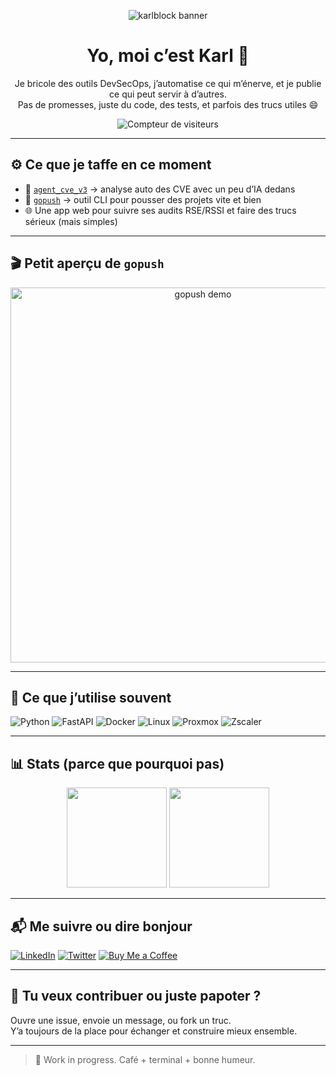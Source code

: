 <p align="center">
  <img src="https://raw.githubusercontent.com/Karlblock/karlblock/main/assets/banner.png" alt="karlblock banner" />
</p>

<h1 align="center">Yo, moi c’est Karl 👋</h1>

<p align="center">
  Je bricole des outils DevSecOps, j’automatise ce qui m’énerve, et je publie ce qui peut servir à d’autres.
  <br />
  Pas de promesses, juste du code, des tests, et parfois des trucs utiles 😄
</p>

<p align="center">
  <img src="https://komarev.com/ghpvc/?username=Karlblock&style=flat&color=blue" alt="Compteur de visiteurs" />
</p>

---

## ⚙️ Ce que je taffe en ce moment

- 🤖 [`agent_cve_v3`](https://github.com/Karlblock/agent-cve-v3) → analyse auto des CVE avec un peu d’IA dedans
- 🚀 [`gopush`](https://github.com/Karlblock/gopush) → outil CLI pour pousser des projets vite et bien
- 🌐 Une app web pour suivre ses audits RSE/RSSI et faire des trucs sérieux (mais simples)

---

## 🎬 Petit aperçu de `gopush`

<p align="center">
  <img src="https://raw.githubusercontent.com/Karlblock/karlblock/main/assets/gopush_demo.gif" alt="gopush demo" width="600" />
</p>

---

## 🧰 Ce que j’utilise souvent

![Python](https://img.shields.io/badge/-Python-3776AB?logo=python&logoColor=white&style=flat)
![FastAPI](https://img.shields.io/badge/-FastAPI-009688?logo=fastapi&logoColor=white&style=flat)
![Docker](https://img.shields.io/badge/-Docker-2496ED?logo=docker&logoColor=white&style=flat)
![Linux](https://img.shields.io/badge/-Linux-FCC624?logo=linux&logoColor=black&style=flat)
![Proxmox](https://img.shields.io/badge/-Proxmox-000000?logo=proxmox&logoColor=white&style=flat)
![Zscaler](https://img.shields.io/badge/-Zscaler-0B93F6?logo=zscaler&logoColor=white&style=flat)

---

## 📊 Stats (parce que pourquoi pas)

<p align="center">
  <img src="https://github-readme-stats.vercel.app/api?username=Karlblock&show_icons=true&theme=tokyonight" height="160" />
  <img src="https://github-readme-stats.vercel.app/api/top-langs/?username=Karlblock&layout=compact&theme=tokyonight" height="160"/>
</p>

---

## 📬 Me suivre ou dire bonjour

[![LinkedIn](https://img.shields.io/badge/-LinkedIn-blue?logo=linkedin&logoColor=white&style=flat)](https://linkedin.com/in/karlblock)
[![Twitter](https://img.shields.io/badge/-Twitter-1DA1F2?logo=twitter&logoColor=white&style=flat)](https://twitter.com/...)
[![Buy Me a Coffee](https://img.buymeacoffee.com/button-api/?text=Buy%20me%20a%20coffee&emoji=☕&slug=karlblock&button_colour=FFDD00&font_colour=000000&font_family=Arial&outline_colour=000000&coffee_colour=ffffff)](https://www.buymeacoffee.com/karlblock)

---

## 🤝 Tu veux contribuer ou juste papoter ?

Ouvre une issue, envoie un message, ou fork un truc.  
Y’a toujours de la place pour échanger et construire mieux ensemble.

---

> 🧪 Work in progress. Café + terminal + bonne humeur.
